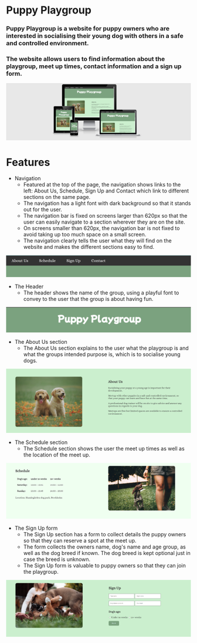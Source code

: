 # Puppy Playgroup

### Puppy Playgroup is a website for puppy owners who are interested in socialising their young dog with others in a safe and controlled environment.

### The website allows users to find information about the playgroup, meet up times, contact information and a sign up form.

<img src="assets/images/Screenshot (9).png">

# Features

* Navigation
  * Featured at the top of the page, the navigation shows links to the left: About Us, Schedule, Sign Up and Contact which link to different sections on the same page.
  * The navigation has a light font with dark background so that it stands out for the user.
  * The navigation bar is fixed on screens larger than 620px so that the user can easily navigate to a section wherever they are on the site.
  * On screens smaller than 620px, the navigation bar is not fixed to avoid taking up too much space on a small screen.
  * The navigation clearly tells the user what they will find on the website and makes the different sections easy to find.

<img src="assets/images/Screenshot (1).png">

* The Header
  * The header shows the name of the group, using a playful font to convey to the user that the group is about having fun.

<img src="assets/images/Screenshot (17).png">

* The About Us section
  * The About Us section explains to the user what the playgroup is and what the groups intended purpose is, which is to socialise young dogs.

<img src="assets/images/Screenshot (18).png">

* The Schedule section
  * The Schedule section shows the user the meet up times as well as the location of the meet up.

<img src="assets/images/Screenshot (19).png">

* The Sign Up form
  * The Sign Up section has a form to collect details the puppy owners so that they can reserve a spot at the meet up.
  * The form collects the owners name, dog's name and age group, as well as the dog breed if known. The dog breed is kept optional just in case the breed is unknown.
  * The Sign Up form is valuable to puppy owners so that they can join the playgroup.

<img src="assets/images/Screenshot (20).png">

